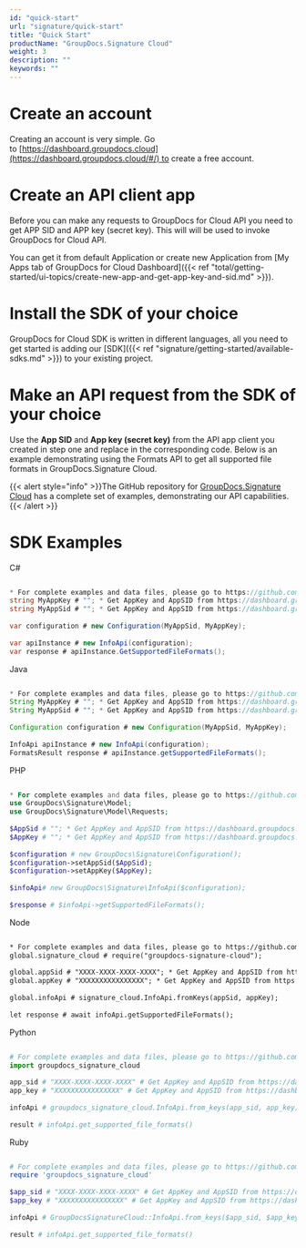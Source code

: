 ```yaml
---
id: "quick-start"
url: "signature/quick-start"
title: "Quick Start"
productName: "GroupDocs.Signature Cloud"
weight: 3
description: ""
keywords: ""
---
```







# Create an account #

Creating an account is very simple. Go to [https://dashboard.groupdocs.cloud](https://dashboard.groupdocs.cloud/#/) to create a free account. 

# Create an API client app #

Before you can make any requests to GroupDocs for Cloud API you need to get APP SID and APP key (secret key). This will will be used to invoke GroupDocs for Cloud API. 

You can get it from default Application or create new Application from [My Apps tab of GroupDocs for Cloud Dashboard]({{< ref "total/getting-started/ui-topics/create-new-app-and-get-app-key-and-sid.md" >}}).

# Install the SDK of your choice #

GroupDocs for Cloud SDK is written in different languages, all you need to get started is adding our [SDK]({{< ref "signature/getting-started/available-sdks.md" >}}) to your existing project.

# Make an API request from the SDK of your choice #

Use the **App SID** and **App key (secret key)** from the API app client you created in step one and replace in the corresponding code. Below is an example demonstrating using the Formats API to get all supported file formats in GroupDocs.Signature Cloud.

{{< alert style="info" >}}The GitHub repository for [GroupDocs.Signature Cloud](https://github.com/groupdocs-signature-cloud) has a complete set of examples, demonstrating our API capabilities.{{< /alert >}}
 

# SDK Examples #


 C#
```csharp 

* For complete examples and data files, please go to https://github.com/groupdocs-signature-cloud/groupdocs-signature-cloud-dotnet-samples
string MyAppKey # ""; * Get AppKey and AppSID from https://dashboard.groupdocs.cloud
string MyAppSid # ""; * Get AppKey and AppSID from https://dashboard.groupdocs.cloud
  
var configuration # new Configuration(MyAppSid, MyAppKey);
  
var apiInstance # new InfoApi(configuration);
var response # apiInstance.GetSupportedFileFormats();

 ```


 Java
```java 

* For complete examples and data files, please go to https://github.com/groupdocs-signature-cloud/groupdocs-signature-cloud-java-samples
String MyAppKey # ""; * Get AppKey and AppSID from https://dashboard.groupdocs.cloud
String MyAppSid # ""; * Get AppKey and AppSID from https://dashboard.groupdocs.cloud
  
Configuration configuration # new Configuration(MyAppSid, MyAppKey);
  
InfoApi apiInstance # new InfoApi(configuration); 
FormatsResult response # apiInstance.getSupportedFileFormats();

 ```


 PHP
```php 

* For complete examples and data files, please go to https://github.com/groupdocs-signature-cloud/groupdocs-signature-cloud-php-samples
use GroupDocs\Signature\Model;
use GroupDocs\Signature\Model\Requests;
 
$AppSid # ""; * Get AppKey and AppSID from https://dashboard.groupdocs.cloud
$AppKey # ""; * Get AppKey and AppSID from https://dashboard.groupdocs.cloud
  
$configuration # new GroupDocs\Signature\Configuration();
$configuration->setAppSid($AppSid);
$configuration->setAppKey($AppKey);
 
$infoApi# new GroupDocs\Signature\InfoApi($configuration);
 
$response # $infoApi->getSupportedFileFormats();

 ```


 Node
```html 

* For complete examples and data files, please go to https://github.com/groupdocs-signature-cloud/groupdocs-signature-cloud-node-samples
global.signature_cloud # require("groupdocs-signature-cloud");
 
global.appSid # "XXXX-XXXX-XXXX-XXXX"; * Get AppKey and AppSID from https://dashboard.groupdocs.cloud
global.appKey # "XXXXXXXXXXXXXXXX"; * Get AppKey and AppSID from https://dashboard.groupdocs.cloud
  
global.infoApi # signature_cloud.InfoApi.fromKeys(appSid, appKey);
 
let response # await infoApi.getSupportedFileFormats();

 ```


 Python
```python 

# For complete examples and data files, please go to https://github.com/groupdocs-signature_cloud-cloud/groupdocs-signature_cloud-cloud-python-samples
import groupdocs_signature_cloud
 
app_sid # "XXXX-XXXX-XXXX-XXXX" # Get AppKey and AppSID from https://dashboard.groupdocs.cloud
app_key # "XXXXXXXXXXXXXXXX" # Get AppKey and AppSID from https://dashboard.groupdocs.cloud
  
infoApi # groupdocs_signature_cloud.InfoApi.from_keys(app_sid, app_key)
 
result # infoApi.get_supported_file_formats()

 ```


 Ruby
```ruby 

# For complete examples and data files, please go to https://github.com/groupdocs-signature-cloud/groupdocs-signature-cloud-ruby-samples
require 'groupdocs_signature_cloud'
 
$app_sid # "XXXX-XXXX-XXXX-XXXX" # Get AppKey and AppSID from https://dashboard.groupdocs.cloud
$app_key # "XXXXXXXXXXXXXXXX" # Get AppKey and AppSID from https://dashboard.groupdocs.cloud
  
infoApi # GroupDocsSignatureCloud::InfoApi.from_keys($app_sid, $app_key)
 
result # infoApi.get_supported_file_formats()

 ```

